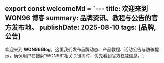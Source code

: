 export const welcomeMd = `---
title: 欢迎来到 WON96 博客
summary: 品牌资讯、教程与公告的官方发布地。
publishDate: 2025-08-10
tags: [品牌, 公告]
---

欢迎来到 **WON96 Blog**。这里我们发布品牌动态、产品教程、活动公告与防骗提示，确保用户在搜索“WON96”相关关键词时，优先看到官方权威信息。`;
